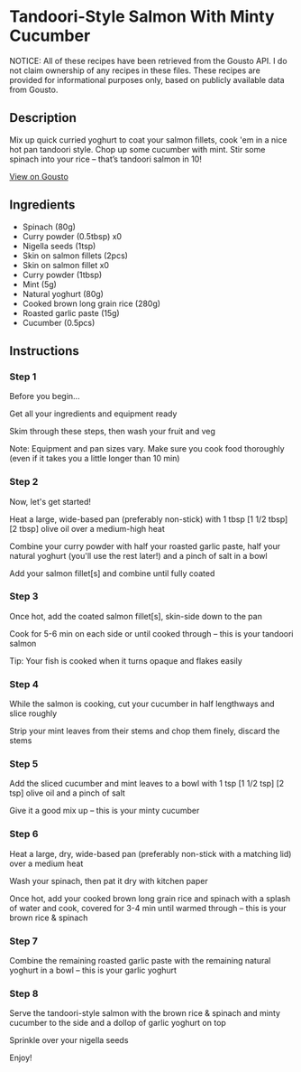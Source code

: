 # Tandoori-Style Salmon With Minty Cucumber

NOTICE: All of these recipes have been retrieved from the Gousto API. I do not claim ownership of any recipes in these files. These recipes are provided for informational purposes only, based on publicly available data from Gousto.

## Description

Mix up quick curried yoghurt to coat your salmon fillets, cook 'em in a nice hot pan tandoori style. Chop up some cucumber with mint. Stir some spinach into your rice – that’s tandoori salmon in 10!

[View on Gousto](https://www.gousto.co.uk/recipes/cookbook/10-min-tandoori-salmon-minty-cucumber)

## Ingredients

- Spinach (80g)
- Curry powder (0.5tbsp) x0
- Nigella seeds (1tsp)
- Skin on salmon fillets (2pcs)
- Skin on salmon fillet x0
- Curry powder (1tbsp)
- Mint (5g)
- Natural yoghurt (80g)
- Cooked brown long grain rice (280g)
- Roasted garlic paste (15g)
- Cucumber (0.5pcs)

## Instructions


### Step 1

Before you begin...

Get all your ingredients and equipment ready

Skim through these steps, then wash your fruit and veg

Note: Equipment and pan sizes vary. Make sure you cook food thoroughly (even if it takes you a little longer than 10 min)


### Step 2

Now, let's get started!

Heat a large, wide-based pan (preferably non-stick) with 1 tbsp <span class="text-purple">[1 1/2 tbsp]</span> <span class="text-danger">[2 tbsp]</span> olive oil over a medium-high heat

Combine your curry powder with half your roasted garlic paste, half your natural yoghurt (you'll use the rest later!) and a pinch of salt in a bowl

Add your salmon fillet[s] and combine until fully coated


### Step 3

Once hot, add the coated salmon fillet[s], skin-side down to the pan

Cook for 5-6 min on each side or until cooked through – this is your tandoori salmon

Tip: Your fish is cooked when it turns opaque and flakes easily


### Step 4

While the salmon is cooking, cut your cucumber in half lengthways and slice roughly

Strip your mint leaves from their stems and chop them finely, discard the stems


### Step 5

Add the sliced cucumber and mint leaves to a bowl with 1 tsp<span class="text-danger"> <span class="text-purple">[1 1/2 tsp]</span> [2 tsp]</span> olive oil and a pinch of salt

Give it a good mix up – this is your minty cucumber


### Step 6

Heat a large, dry, wide-based pan (preferably non-stick with a matching lid) over a medium heat

Wash your spinach, then pat it dry with kitchen paper

Once hot, add your cooked brown long grain rice and spinach with a splash of water and cook, covered for 3-4 min until warmed through – this is your brown rice & spinach


### Step 7

Combine the remaining roasted garlic paste with the remaining natural yoghurt in a bowl – this is your garlic yoghurt

### Step 8

Serve the tandoori-style salmon with the brown rice & spinach and minty cucumber to the side and a dollop of garlic yoghurt on top

Sprinkle over your nigella seeds

Enjoy!

